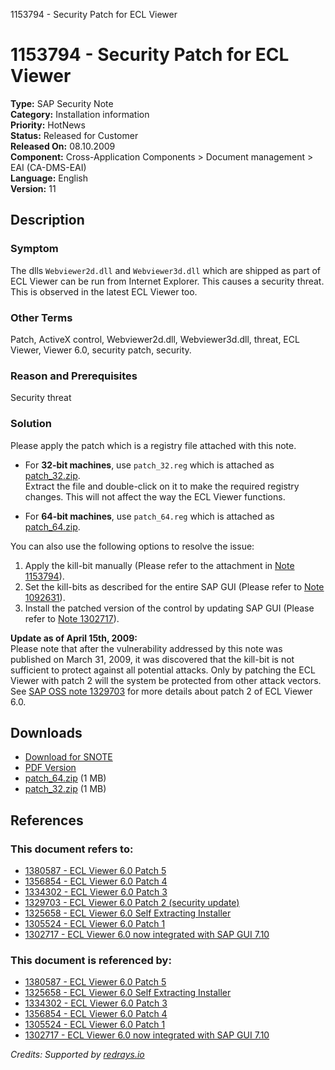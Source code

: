 1153794 - Security Patch for ECL Viewer

# 1153794 - Security Patch for ECL Viewer

**Type:** SAP Security Note  
**Category:** Installation information  
**Priority:** HotNews  
**Status:** Released for Customer  
**Released On:** 08.10.2009  
**Component:** Cross-Application Components > Document management > EAI (CA-DMS-EAI)  
**Language:** English  
**Version:** 11  

## Description

### Symptom
The dlls `Webviewer2d.dll` and `Webviewer3d.dll` which are shipped as part of ECL Viewer can be run from Internet Explorer. This causes a security threat. This is observed in the latest ECL Viewer too.

### Other Terms
Patch, ActiveX control, Webviewer2d.dll, Webviewer3d.dll, threat, ECL Viewer, Viewer 6.0, security patch, security.

### Reason and Prerequisites
Security threat

### Solution
Please apply the patch which is a registry file attached with this note. 

- For **32-bit machines**, use `patch_32.reg` which is attached as [patch_32.zip](https://userapps.support.sap.com/sap/support/sapnotes/public/services/attachment.htm?iv_key=012006153200000044062008&iv_version=0011&iv_guid=2BA1A0F75E9FA04ABCCEC6CD3CEFC6FC).  
  Extract the file and double-click on it to make the required registry changes. This will not affect the way the ECL Viewer functions.

- For **64-bit machines**, use `patch_64.reg` which is attached as [patch_64.zip](https://userapps.support.sap.com/sap/support/sapnotes/public/services/attachment.htm?iv_key=012006153200000044062008&iv_version=0011&iv_guid=D0B7C3FBA0DAA740B0B28939C82B3AF4).

You can also use the following options to resolve the issue:
1. Apply the kill-bit manually (Please refer to the attachment in [Note 1153794](https://me.sap.com/notes/0001153794)).
2. Set the kill-bits as described for the entire SAP GUI (Please refer to [Note 1092631](https://me.sap.com/notes/0001092631)).
3. Install the patched version of the control by updating SAP GUI (Please refer to [Note 1302717](https://me.sap.com/notes/0001302717)).

**Update as of April 15th, 2009:**  
Please note that after the vulnerability addressed by this note was published on March 31, 2009, it was discovered that the kill-bit is not sufficient to protect against all potential attacks. Only by patching the ECL Viewer with patch 2 will the system be protected from other attack vectors.  
See [SAP OSS note 1329703](https://me.sap.com/notes/0001329703) for more details about patch 2 of ECL Viewer 6.0.

## Downloads
- [Download for SNOTE](https://notesdownloads.sap.com/note/0040000016485702017)
- [PDF Version](https://userapps.support.sap.com/sap/support/sfm/notes/print/0001153794?language=en-US&token=BDC37E5942A38A16E5B540662B62D1F5)
- [patch_64.zip](https://userapps.support.sap.com/sap/support/sapnotes/public/services/attachment.htm?iv_key=012006153200000044062008&iv_version=0011&iv_guid=D0B7C3FBA0DAA740B0B28939C82B3AF4) (1 MB)
- [patch_32.zip](https://userapps.support.sap.com/sap/support/sapnotes/public/services/attachment.htm?iv_key=012006153200000044062008&iv_version=0011&iv_guid=2BA1A0F75E9FA04ABCCEC6CD3CEFC6FC) (1 MB)

## References

### This document refers to:
- [1380587 - ECL Viewer 6.0 Patch 5](https://me.sap.com/notes/0001380587)
- [1356854 - ECL Viewer 6.0 Patch 4](https://me.sap.com/notes/0001356854)
- [1334302 - ECL Viewer 6.0 Patch 3](https://me.sap.com/notes/0001334302)
- [1329703 - ECL Viewer 6.0 Patch 2 (security update)](https://me.sap.com/notes/0001329703)
- [1325658 - ECL Viewer 6.0 Self Extracting Installer](https://me.sap.com/notes/0001325658)
- [1305524 - ECL Viewer 6.0 Patch 1](https://me.sap.com/notes/0001305524)
- [1302717 - ECL Viewer 6.0 now integrated with SAP GUI 7.10](https://me.sap.com/notes/0001302717)

### This document is referenced by:
- [1380587 - ECL Viewer 6.0 Patch 5](https://me.sap.com/notes/0001380587)
- [1325658 - ECL Viewer 6.0 Self Extracting Installer](https://me.sap.com/notes/0001325658)
- [1334302 - ECL Viewer 6.0 Patch 3](https://me.sap.com/notes/0001334302)
- [1356854 - ECL Viewer 6.0 Patch 4](https://me.sap.com/notes/0001356854)
- [1305524 - ECL Viewer 6.0 Patch 1](https://me.sap.com/notes/0001305524)
- [1302717 - ECL Viewer 6.0 now integrated with SAP GUI 7.10](https://me.sap.com/notes/0001302717)

*Credits: Supported by [redrays.io](https://redrays.io)*
